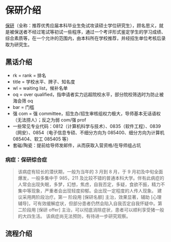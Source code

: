 # 保研介绍

[保研](https://baike.baidu.com/item/%E4%BF%9D%E7%A0%94/3203304)（全称：推荐优秀应届本科毕业生免试攻读硕士学位研究生），顾名思义，就是被保送者不经过笔试等初试一些程序，通过一个考评形式鉴定学生的学习成绩、综合素质等，在一个允许的范围内，由本科所在学校推荐，并经招生单位考核后录取为研究生。

## 黑话介绍

* rk = rank = 排名
* title = 学校水平、牌子、知名度
* wl = waiting list，候补名单
* oq = over qualified，指申请者实力远超院校水平，部分院校筛选时为防止被海会筛 oq
* bar = 门槛
* 强 com = 强 committee，招生办/招生审核组权力极大，导师基本无话语权（无法捞人）；反之为弱 com/强 prof
* 一些常见专业代码：0812（计算机科学与技术）、0835（软件工程）、0839（网安）、0854（电子信息专硕、不细分方向为 085400、细分方向为计算机 085404、软工 085405 等）
* 套磁/陶瓷：提前给导师发邮件，从而获取入营资格/在导师组占坑
### 病症：保研综合症

> 该病症有较长的潜伏期，一般为当年的 3 月到 8 月，于 9 月初及中旬全面爆发，一般多集中于 985，211 及比较不错的普通本科大学。伴有此病症的人常会出现失眠，多梦，幻想，焦虑，自我否定，多疑，食欲不振，精力不集中等现象，严重者会出现轻度抑郁。会出现一定程度的人传人现象。
> 建议采用两阶段治疗。第一 阶段用 [保研名额] 主治，效果显著，辅助 [心理辅导]，可有效缓解症状，但部分患者仍然会陷入自我否定自我怀疑中。第二阶段用 [保研 offer] 主治，可以彻底消除症状，患者可以顺利享受猪一般的大四生活。
> 该病症尚无法预防，有待进一步研究观察。


## 流程介绍